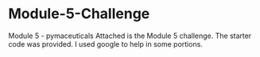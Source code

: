 # Module-5-Challenge
Module 5 - pymaceuticals
Attached is the Module 5 challenge. The starter code was provided. I used google to help in some portions.
